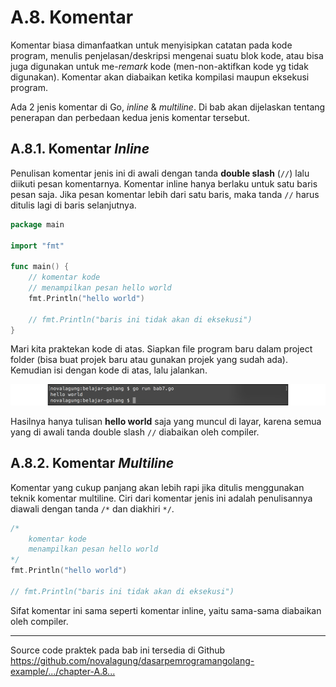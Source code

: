 # A.8. Komentar

Komentar biasa dimanfaatkan untuk menyisipkan catatan pada kode program, menulis penjelasan/deskripsi mengenai suatu blok kode, atau bisa juga digunakan untuk me-*remark* kode (men-non-aktifkan kode yg tidak digunakan). Komentar akan diabaikan ketika kompilasi maupun eksekusi program.

Ada 2 jenis komentar di Go, *inline* & *multiline*. Di bab akan dijelaskan tentang penerapan dan perbedaan kedua jenis komentar tersebut.

## A.8.1. Komentar *Inline*

Penulisan komentar jenis ini di awali dengan tanda **double slash** (`//`) lalu diikuti pesan komentarnya. Komentar inline hanya berlaku untuk satu baris pesan saja. Jika pesan komentar lebih dari satu baris, maka tanda `//` harus ditulis lagi di baris selanjutnya.

```go
package main

import "fmt"

func main() {
    // komentar kode
    // menampilkan pesan hello world
    fmt.Println("hello world")

    // fmt.Println("baris ini tidak akan di eksekusi")
}
```

Mari kita praktekan kode di atas. Siapkan file program baru dalam project folder (bisa buat projek baru atau gunakan projek yang sudah ada). Kemudian isi dengan kode di atas, lalu jalankan.

![Contoh komentar inline](images/A_komentar_1_inline_comment.png)

Hasilnya hanya tulisan **hello world** saja yang muncul di layar, karena semua yang di awali tanda double slash `//` diabaikan oleh compiler.

## A.8.2. Komentar *Multiline*

Komentar yang cukup panjang akan lebih rapi jika ditulis menggunakan teknik komentar multiline. Ciri dari komentar jenis ini adalah penulisannya diawali dengan tanda `/*` dan diakhiri `*/`.

```go
/*
    komentar kode
    menampilkan pesan hello world
*/
fmt.Println("hello world")

// fmt.Println("baris ini tidak akan di eksekusi")
```

Sifat komentar ini sama seperti komentar inline, yaitu sama-sama diabaikan oleh compiler.

---

<div class="source-code-link">
    <div class="source-code-link-message">Source code praktek pada bab ini tersedia di Github</div>
    <a href="https://github.com/novalagung/dasarpemrogramangolang-example/tree/master/chapter-A.8-komentar">https://github.com/novalagung/dasarpemrogramangolang-example/.../chapter-A.8...</a>
</div>
